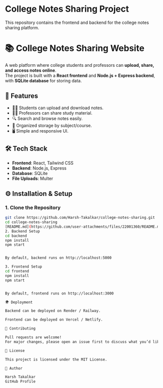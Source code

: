# College Notes Sharing Project

This repository contains the frontend and backend for the college notes sharing platform.
# 📚 College Notes Sharing Website

A web platform where college students and professors can **upload, share, and access notes online**.  
The project is built with a **React frontend** and **Node.js + Express backend**, with **SQLite database** for storing data.



## 🚀 Features
- 👨‍🎓 Students can upload and download notes.
- 👩‍🏫 Professors can share study material.
- 🔍 Search and browse notes easily.
- 📂 Organized storage by subject/course.
- 🖥️ Simple and responsive UI.



## 🛠️ Tech Stack
- **Frontend**: React, Tailwind CSS  
- **Backend**: Node.js, Express  
- **Database**: SQLite  
- **File Uploads**: Multer  



## ⚙️ Installation & Setup

### 1. Clone the Repository
```bash
git clone https://github.com/Harsh-Takalkar/college-notes-sharing.git
cd college-notes-sharing
[README.md](https://github.com/user-attachments/files/22001360/README.md)
2. Backend Setup
cd backend
npm install
npm start


By default, backend runs on http://localhost:5000

3. Frontend Setup
cd frontend
npm install
npm start


By default, frontend runs on http://localhost:3000

🌍 Deployment

Backend can be deployed on Render / Railway.

Frontend can be deployed on Vercel / Netlify.

🤝 Contributing

Pull requests are welcome!
For major changes, please open an issue first to discuss what you’d like to change.

📜 License

This project is licensed under the MIT License.

👤 Author

Harsh Takalkar
GitHub Profile



